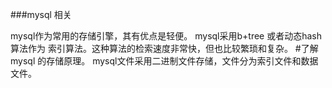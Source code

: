 ###mysql 相关

mysql作为常用的存储引擎，其有优点是轻便。
mysql采用b+tree  或者动态hash算法作为 索引算法。这种算法的检索速度非常快，但也比较繁琐和复杂。
#了解mysql 的存储原理。
mysql文件采用二进制文件存储，文件分为索引文件和数据文件。 

